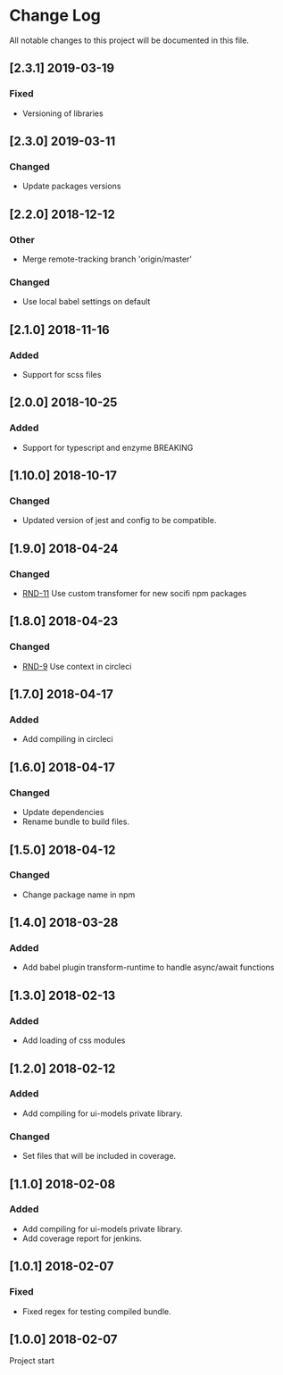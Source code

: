 # Change Log
All notable changes to this project will be documented in this file.


## [2.3.1] 2019-03-19
### Fixed
- Versioning of libraries

## [2.3.0] 2019-03-11
### Changed
- Update packages versions

## [2.2.0] 2018-12-12
### Other
- Merge remote-tracking branch 'origin/master'

### Changed
- Use local babel settings on default

## [2.1.0] 2018-11-16
### Added
- Support for scss files

## [2.0.0] 2018-10-25
### Added
- Support for typescript and enzyme BREAKING

## [1.10.0] 2018-10-17
### Changed
- Updated version of jest and config to be compatible.

## [1.9.0] 2018-04-24
### Changed
- [RND-11](https://socifi.atlassian.net/browse/RND-11) Use custom transfomer for new socifi npm packages

## [1.8.0] 2018-04-23
### Changed
- [RND-9](https://socifi.atlassian.net/browse/RND-9) Use context in circleci

## [1.7.0] 2018-04-17
### Added
- Add compiling in circleci


## [1.6.0] 2018-04-17
### Changed
- Update dependencies
- Rename bundle to build files.


## [1.5.0] 2018-04-12
### Changed
- Change package name in npm


## [1.4.0] 2018-03-28
### Added
- Add babel plugin transform-runtime to handle async/await functions


## [1.3.0] 2018-02-13
### Added
- Add loading of css modules


## [1.2.0] 2018-02-12
### Added
- Add compiling for ui-models private library.

### Changed
- Set files that will be included in coverage.


## [1.1.0] 2018-02-08
### Added
- Add compiling for ui-models private library.
- Add coverage report for jenkins.


## [1.0.1] 2018-02-07
### Fixed
- Fixed regex for testing compiled bundle.


## [1.0.0] 2018-02-07
Project start
